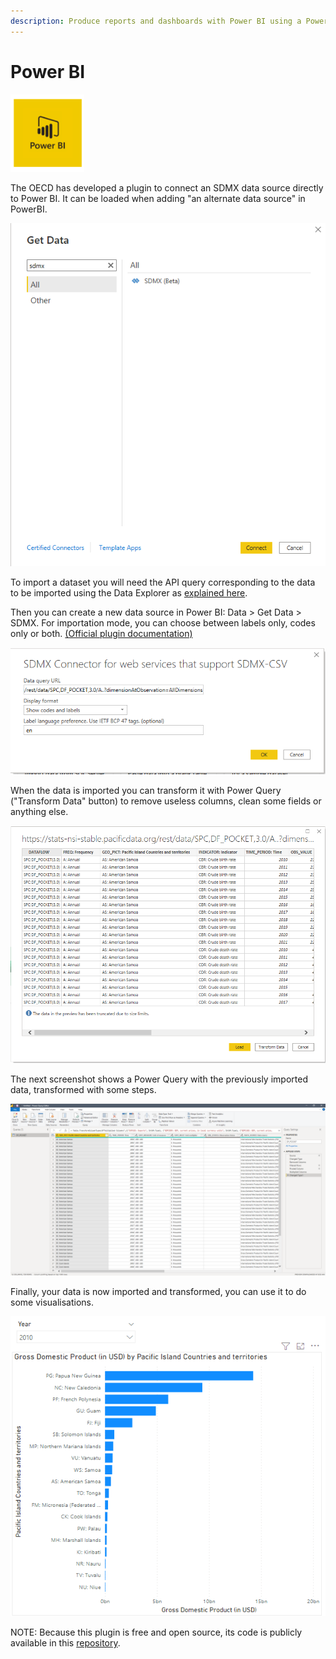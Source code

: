 ```yaml
---
description: Produce reports and dashboards with Power BI using a PowerQuery template
---
```


# Power BI

![](<../../.gitbook/assets/image (50).png>)

The OECD has developed a plugin to connect an SDMX data source directly to Power BI. It can be loaded when adding "an alternate data source" in PowerBI.

![SDMX Plugin](<../../.gitbook/assets/SDMX powerbi.png>)

To import a dataset you will need the API query corresponding to the data to be imported using the Data Explorer as [explained here](https://docs.pacificdata.org/dotstat/de#get-api-queries-corresponding-to-the-data-selection).

Then you can create a new data source in Power BI: Data > Get Data > SDMX. For importation mode, you can choose between labels only, codes only or both. [(Official plugin documentation)](https://sis-cc.gitlab.io/sdmx-tools/documentation/using-sdmx-powerbi-connector/how-to-use/)

![Plugin configuration window](<../../.gitbook/assets/image (93).png>)

When the data is imported you can transform it with Power Query ("Transform Data" button) to remove useless columns, clean some fields or anything else.

![Imported Data](<../../.gitbook/assets/image (95).png>)

The next screenshot shows a Power Query with the previously imported data, transformed with some steps.

![Data transformations with Power Query](<../../.gitbook/assets/image (96).png>)

Finally, your data is now imported and transformed, you can use it to do some visualisations.

![Visualisation Example](<../../.gitbook/assets/image (97).png>)

NOTE: Because this plugin is free and open source, its code is publicly available in this [repository](https://gitlab.com/sis-cc/sdmx-tools/sdmx-power-bi).

